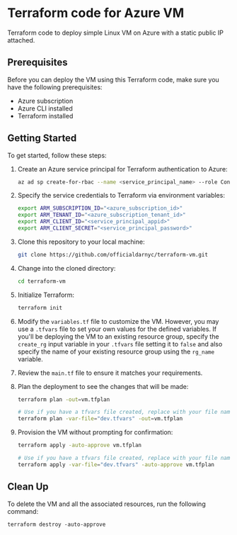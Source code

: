 # Terraform code for Azure VM
Terraform code to deploy simple Linux VM on Azure with a static public IP attached.

## Prerequisites

Before you can deploy the VM using this Terraform code, make sure you have the following prerequisites:

- Azure subscription
- Azure CLI installed
- Terraform installed

## Getting Started

To get started, follow these steps:

1. Create an Azure service principal for Terraform authentication to Azure:

    ```bash
    az ad sp create-for-rbac --name <service_principal_name> --role Contributor --scopes /subscriptions/<subscription_id>
    ```

2. Specify the service credentials to Terraform via environment variables:

    ```bash
    export ARM_SUBSCRIPTION_ID="<azure_subscription_id>"
    export ARM_TENANT_ID="<azure_subscription_tenant_id>"
    export ARM_CLIENT_ID="<service_principal_appid>"
    export ARM_CLIENT_SECRET="<service_principal_password>"
    ```

3. Clone this repository to your local machine:

    ```bash
    git clone https://github.com/officialdarnyc/terraform-vm.git
    ```

4. Change into the cloned directory:

    ```bash
    cd terraform-vm
    ```

5. Initialize Terraform:

    ```bash
    terraform init
    ```

6. Modify the `variables.tf` file to customize the VM. However, you may use a `.tfvars` file to set your own values for the defined variables. If you'll be deploying the VM to an existing resource group, specify the `create_rg` input variable in your `.tfvars` file setting it to `false` and also specify the name of your existing resource group using the `rg_name` variable.


7. Review the `main.tf` file to ensure it matches your requirements.

8. Plan the deployment to see the changes that will be made:

    ```bash
    terraform plan -out=vm.tfplan

    # Use if you have a tfvars file created, replace with your file name
    terraform plan -var-file="dev.tfvars" -out=vm.tfplan
    ```

9. Provision the VM without prompting for confirmation:

    ```bash
    terraform apply -auto-approve vm.tfplan

    # Use if you have a tfvars file created, replace with your file name
    terraform apply -var-file="dev.tfvars" -auto-approve vm.tfplan
    ```

## Clean Up

To delete the VM and all the associated resources, run the following command:
  
    terraform destroy -auto-approve
